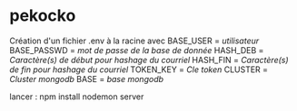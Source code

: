 # pekocko
Création d'un fichier .env à la racine avec 
BASE_USER = *utilisateur*
BASE_PASSWD = *mot de passe de la base de donnée*
HASH_DEB = *Caractère(s) de début pour hashage du courriel*
HASH_FIN = *Caractère(s) de fin pour hashage du courriel*
TOKEN_KEY = *Cle token*
CLUSTER = *Cluster mongodb*
BASE = *base mongodb*

lancer :
npm install
nodemon server